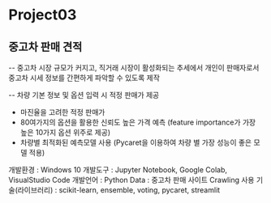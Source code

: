 # Project03
## 중고차 판매 견적
-- 중고차 시장 규모가 커지고, 직거래 시장이 활성화되는 추세에서 개인이 판매자로서 중고차 시세 정보를 간편하게 파악할 수 있도록 제작

-- 차량 기본 정보 및 옵션 입력 시 적정 판매가 제공
  - 마진율을 고려한 적정 판매가
  - 80여가지의 옵션을 활용한 신뢰도 높은 가격 예측 (feature importance가 가장 높은 10가지 옵션 위주로 제공)
  - 차량별 최적화된 예측모델 사용 (Pycaret을 이용하여 차량 별 가장 성능이 좋은 모델 적용)

개발환경 : Windows 10
개발도구 : Jupyter Notebook, Google Colab, VisualStudio Code
개발언어 : Python
Data : 중고차 판매 사이트 Crawling
사용 기술(라이브러리) : scikit-learn, ensemble, voting, pycaret, streamlit
